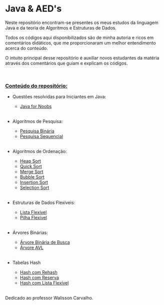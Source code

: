 # Java & AED's

Neste repositório encontram-se presentes os meus estudos da linguagem Java e da teoria de Algoritmos e Estruturas de Dados.

Todos os códigos aqui disponibilizados são de minha autoria e ricos em comentários didáticos, que me proporcionaram um melhor entendimento acerca do conteúdo.

O intuito principal desse repositório é auxiliar novos estudantes da matéria através dos comentários que guiam e explicam os códigos.

<br>


### <ins>**Conteúdo do repositório:**</ins>

 - Questões resolvidas para Iniciantes em Java:
    - [Java for Noobs](./JavaForNoobs/)
    <br><br>
 - Algoritmos de Pesquisa:
    - [Pesquisa Binária](./Pesquisa/Binaria.java)
    - [Pesquisa Sequencial](./Pesquisa/Sequencial.java)
    <br><br>
  
 - Algoritmos de Ordenação:
    - [Heap Sort](./Sorting/Heap.java)
    - [Quick Sort](./Sorting/Quick.java)
    - [Merge Sort](./Sorting/Merge.java)
    - [Bubble Sort](./Sorting/Bubble.java)
    - [Insertion Sort](./Sorting/Insertion.java)
    - [Selection Sort](./Sorting/Selection.java)
    <br><br>

 - Estruturas de Dados Flexíveis:
    - [Lista Flexível](./EstruturasDeDados/Flexiveis/Lista/)
    - [Pilha Flexível](./EstruturasDeDados/Flexiveis/Pilha/)
    <br><br>
   
 - Árvores Binárias:
   - [Árvore Binária de Busca](./ArvoresBinarias/Arvore/)
   - [Árvore AVL](./ArvoresBinarias/ArvoreAVL/)
   <br><br>

- Tabelas Hash
  - [Hash com Rehash](./Hashing/HashRehash.java)
  - [Hash com Reserva](./Hashing/HashReserva.java)
  - [Hash com Lista Flexível](./Hashing/HashLista.java)
  <br><br>

Dedicado ao professor Walisson Carvalho.
